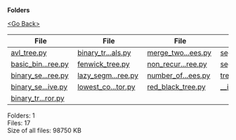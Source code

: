 **Folders**

[&lt;Go Back&gt;](../right.html)

<table><thead><tr class="header"><th><strong>File</strong></th><th><strong>File</strong></th><th><strong>File</strong></th><th><strong>File</strong></th></tr></thead><tbody><tr class="odd"><td><a href="avl_tree.py">avl_tree.py</a> </td><td><a href="binary_tree_traversals.py">binary_tr...als.py</a> </td><td><a href="merge_two_binary_trees.py">merge_two...ees.py</a> </td><td><a href="segment_tree.py">segment_tree.py</a> </td></tr><tr class="even"><td><a href="basic_binary_tree.py">basic_bin...ree.py</a> </td><td><a href="fenwick_tree.py">fenwick_tree.py</a> </td><td><a href="non_recursive_segment_tree.py">non_recur...ree.py</a> </td><td><a href="segment_tree_other.py">segment_t...her.py</a> </td></tr><tr class="odd"><td><a href="binary_search_tree.py">binary_se...ree.py</a> </td><td><a href="lazy_segment_tree.py">lazy_segm...ree.py</a> </td><td><a href="number_of_possible_binary_trees.py">number_of...ees.py</a> </td><td><a href="treap.py">treap.py</a> </td></tr><tr class="even"><td><a href="binary_search_tree_recursive.py">binary_se...ive.py</a> </td><td><a href="lowest_common_ancestor.py">lowest_co...tor.py</a> </td><td><a href="red_black_tree.py">red_black_tree.py</a> </td><td><a href="__init__.py">__init__.py</a> </td></tr><tr class="odd"><td><a href="binary_tree_mirror.py">binary_tr...ror.py</a> </td><td></td><td></td><td></td></tr></tbody></table>

Folders: 1  
Files: 17  
Size of all files: 98750 KB

